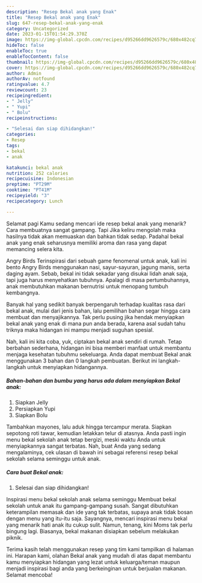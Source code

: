 ```yaml
---
description: "Resep Bekal anak yang Enak"
title: "Resep Bekal anak yang Enak"
slug: 647-resep-bekal-anak-yang-enak
category: Uncategorized
date: 2023-01-15T01:54:29.370Z
image: https://img-global.cpcdn.com/recipes/d95266dd9626579c/680x482cq70/bekal-anak-foto-resep-utama.jpg
hideToc: false
enableToc: true
enableTocContent: false
thumbnail: https://img-global.cpcdn.com/recipes/d95266dd9626579c/680x482cq70/bekal-anak-foto-resep-utama.jpg
cover: https://img-global.cpcdn.com/recipes/d95266dd9626579c/680x482cq70/bekal-anak-foto-resep-utama.jpg
author: Admin
authorAv: notfound
ratingvalue: 4.7
reviewcount: 23
recipeingredient:
- " Jelly"
- " Yupi"
- " Bolu"
recipeinstructions:

- "Selesai dan siap dihidangkan!"
categories:
- Resep
tags:
- bekal
- anak

katakunci: bekal anak 
nutrition: 252 calories
recipecuisine: Indonesian
preptime: "PT29M"
cooktime: "PT41M"
recipeyield: "3"
recipecategory: Lunch

---
```



Selamat pagi Kamu sedang mencari ide resep bekal anak yang menarik? Cara membuatnya sangat gampang. Tapi Jika keliru mengolah maka hasilnya tidak akan memuaskan dan bahkan tidak sedap. Padahal bekal anak yang enak seharusnya memiliki aroma dan rasa yang dapat memancing selera kita.


Angry Birds Terinspirasi dari sebuah game fenomenal untuk anak, kali ini bento Angry Birds menggunakan nasi, sayur-sayuran, jagung manis, serta daging ayam. Sebab, bekal ini tidak sekadar yang disukai lidah anak saja, tapi juga harus menyehatkan tubuhnya. Apalagi di masa pertumbuhannya, anak membutuhkan makanan bernutrisi untuk menopang tumbuh kembangnya.

Banyak hal yang sedikit banyak berpengaruh terhadap kualitas rasa dari bekal anak, mulai dari jenis bahan, lalu pemilihan bahan segar hingga cara membuat dan menyajikannya. Tak perlu pusing jika hendak menyiapkan bekal anak yang enak di mana pun anda berada, karena asal sudah tahu triknya maka hidangan ini mampu menjadi suguhan spesial.


Nah, kali ini kita coba, yuk, ciptakan bekal anak sendiri di rumah. Tetap berbahan sederhana, hidangan ini bisa memberi manfaat untuk membantu menjaga kesehatan tubuhmu sekeluarga. Anda dapat membuat Bekal anak menggunakan 3 bahan dan 0 langkah pembuatan. Berikut ini langkah-langkah untuk menyiapkan hidangannya.

<!--inarticleads1-->

##### Bahan-bahan dan bumbu yang harus ada dalam menyiapkan Bekal anak:

1. Siapkan  Jelly
1. Persiapkan  Yupi
1. Siapkan  Bolu


Tambahkan mayones, lalu aduk hingga tercampur merata. Siapkan sepotong roti tawar, kemudian letakkan telur di atasnya. Anda pasti ingin menu bekal sekolah anak tetap bergizi, meski waktu Anda untuk menyiapkannya sangat terbatas. Nah, buat Anda yang sedang mengalaminya, cek ulasan di bawah ini sebagai referensi resep bekal sekolah selama seminggu untuk anak. 

<!--inarticleads2-->

##### Cara buat Bekal anak:


1. Selesai dan siap dihidangkan!

Inspirasi menu bekal sekolah anak selama seminggu Membuat bekal sekolah untuk anak itu gampang-gampang susah. Sangat dibutuhkan keterampilan memasak dan ide yang tak terbatas, supaya anak tidak bosan dengan menu yang itu-itu saja. Sayangnya, mencari inspirasi menu bekal yang menarik hati anak itu cukup sulit. Namun, tenang, kini Moms tak perlu bingung lagi. Biasanya, bekal makanan disiapkan sebelum melakukan piknik. 

Terima kasih telah menggunakan resep yang tim kami tampilkan di halaman ini. Harapan kami, olahan Bekal anak yang mudah di atas dapat membantu kamu menyiapkan hidangan yang lezat untuk keluarga/teman maupun menjadi inspirasi bagi anda yang berkeinginan untuk berjualan makanan. Selamat mencoba!
